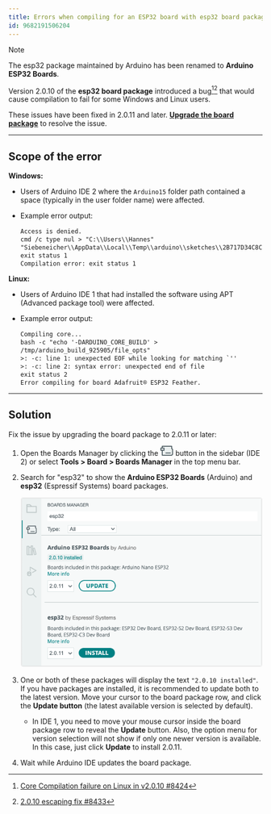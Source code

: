 ```yaml
---
title: Errors when compiling for an ESP32 board with esp32 board package 2.0.10 on Windows or Linux
id: 9682191506204
---
```


> [!NOTE]
> The esp32 package maintained by Arduino has been renamed to **Arduino ESP32 Boards**.

Version 2.0.10 of the **esp32 board package** introduced a bug[^github-issue][^github-pr] that would cause compilation to fail for some Windows and Linux users.

[^github-issue]: [Core Compilation failure on Linux in v2.0.10 #8424](https://github.com/espressif/arduino-esp32/issues/8424)
[^github-pr]: [2.0.10 escaping fix #8433](https://github.com/espressif/arduino-esp32/pull/8433)

These issues have been fixed in 2.0.11 and later. **[Upgrade the board package](#solution)** to resolve the issue.

---

## Scope of the error

**Windows:**

* Users of Arduino IDE 2 where the `Arduino15` folder path contained a space (typically in the user folder name) were affected.

* Example error output:

  ```
  Access is denied.
  cmd /c type nul > "C:\\Users\\Hannes"     "Siebeneicher\\AppData\\Local\\Temp\\arduino\\sketches\\2B717D34C8CC4EA7678C7773DD033E96/file_opts"
  exit status 1
  Compilation error: exit status 1
  ```

**Linux:**

* Users of Arduino IDE 1 that had installed the software using APT (Advanced package tool) were affected.
* Example error output:

  ```
  Compiling core...
  bash -c "echo '-DARDUINO_CORE_BUILD' > /tmp/arduino_build_925905/file_opts"
  >: -c: line 1: unexpected EOF while looking for matching `''
  >: -c: line 2: syntax error: unexpected end of file
  exit status 2
  Error compiling for board Adafruit® ESP32 Feather.
  ```

---

<a id="solution"></a>

## Solution

Fix the issue by upgrading the board package to 2.0.11 or later:

1. Open the Boards Manager by clicking the ![Boards Manager icon](img/symbol_board.png) button in the sidebar (IDE 2) or select **Tools > Board > Boards Manager** in the top menu bar.

1. Search for "esp32" to show the **Arduino ESP32 Boards** (Arduino) and **esp32** (Espressif Systems) board packages.

   ![Updating Arduino ESP32 Boards in the Board Manager.](img/update-esp32.png)

1. One or both of these packages will display the text `"2.0.10 installed"`. If you have packages are installed, it is recommended to update both to the latest version. Move your cursor to the board package row, and click the **Update button** (the latest available version is selected by default).
   * In IDE 1, you need to move your mouse cursor inside the board package row to reveal the **Update** button. Also, the option menu for version selection will not show if only one newer version is available. In this case, just click **Update** to install 2.0.11.

1. Wait while Arduino IDE updates the board package.
